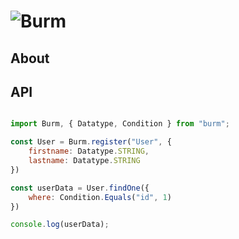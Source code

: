 # ![Burm](https://raw.githubusercontent.com/William-McGonagle/burm/d570084e5f2105444466b218af9c72628dea82cb/.github/media/cover.svg)

## About

## API

```javascript

import Burm, { Datatype, Condition } from "burm";

const User = Burm.register("User", {
    firstname: Datatype.STRING,
    lastname: Datatype.STRING
})

const userData = User.findOne({
    where: Condition.Equals("id", 1)
})

console.log(userData);

```
